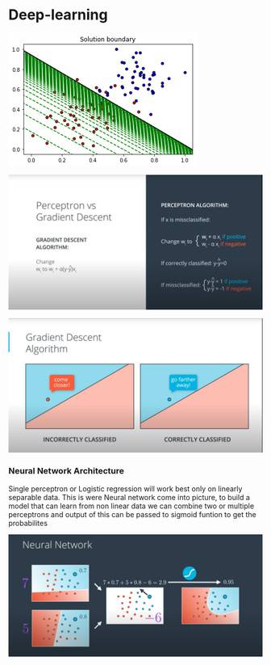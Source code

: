 # Deep-learning


![alt text](images/arriving_at_solution_boundry.png)


![alt text](images/perceptron_vs_gradient_descent.png)

![alt text](images/weight_updation_in_gradient_descent.png)


### Neural Network Architecture

Single perceptron or Logistic regression will work best only on linearly separable data. This is were Neural network come into picture, to build a model that can learn from non linear data we can combine two or multiple perceptrons and  output of this can be passed to sigmoid funtion to get the probabilites 

![alt text](images/linear_combination_of_multiple_models.png)